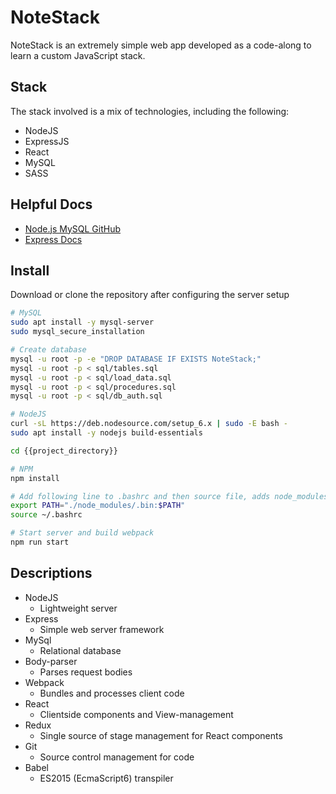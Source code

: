 # NoteStack
NoteStack is an extremely simple web app developed as a code-along to learn a custom JavaScript stack.

## Stack
The stack involved is a mix of technologies, including the following:

- NodeJS
- ExpressJS
- React
- MySQL
- SASS

## Helpful Docs
- [Node.js MySQL GitHub](https://github.com/mysqljs/mysql)
- [Express Docs](https://expressjs.com)

## Install
Download or clone the repository after configuring the server setup

```bash
# MySQL
sudo apt install -y mysql-server
sudo mysql_secure_installation

# Create database
mysql -u root -p -e "DROP DATABASE IF EXISTS NoteStack;"
mysql -u root -p < sql/tables.sql
mysql -u root -p < sql/load_data.sql
mysql -u root -p < sql/procedures.sql
mysql -u root -p < sql/db_auth.sql

# NodeJS
curl -sL https://deb.nodesource.com/setup_6.x | sudo -E bash -
sudo apt install -y nodejs build-essentials

cd {{project_directory}}

# NPM
npm install

# Add following line to .bashrc and then source file, adds node_modules to $PATH
export PATH="./node_modules/.bin:$PATH"
source ~/.bashrc

# Start server and build webpack
npm run start
```

## Descriptions
- NodeJS
	- Lightweight server
- Express
	- Simple web server framework
- MySql
	- Relational database
- Body-parser
	- Parses request bodies
- Webpack
	- Bundles and processes client code
- React
	- Clientside components and View-management
- Redux
	- Single source of stage management for React components
- Git
	- Source control management for code
- Babel
	- ES2015 (EcmaScript6) transpiler
